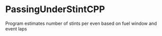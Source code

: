 # PassingUnderStintCPP
Program estimates number of stints per even based on fuel window and event laps
